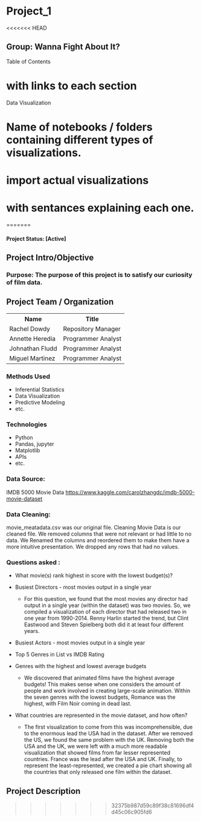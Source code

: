 
# Project_1

<<<<<<< HEAD
## Group: Wanna Fight About It? 

Table of Contents 
# with links to each section 

Data Visualization

# Name of notebooks / folders containing different types of visualizations. 

# import actual visualizations 
# with sentances explaining each one. 
=======
#### Project Status: [Active]

## Project Intro/Objective
### Purpose: The purpose of this project is to satisfy our curiosity of film data.

## Project Team / Organization
<table>
  <th>Name</th>
  <th>Title</th>
  <tr>
   <td>Rachel Dowdy</td>
    <td>Repository Manager</td>
  </tr>
   <tr>
    <td>Annette Heredia</td>
    <td>Programmer Analyst</td>
  </tr>
  <tr>
    <td>Johnathan Fludd</td>
    <td>Programmer Analyst</td>
  </tr>
  <tr>
    <td>Miguel Martinez</td>
    <td>Programmer Analyst</td>
  </tr>
</table>

### Methods Used
* Inferential Statistics
* Data Visualization
* Predictive Modeling
* etc.


### Technologies
* Python
* Pandas, jupyter
* Matplotlib
* APIs
* etc. 

### Data Source:
IMDB 5000 Movie Data
https://www.kaggle.com/carolzhangdc/imdb-5000-movie-dataset


### Data Cleaning:
movie_meatadata.csv was our original file. 
Cleaning Movie Data is our cleaned file. 
We removed columns that were not relevant or had little to no data. 
We Renamed the columns and reordered them to make them have a more intuitive presentation. 
We dropped any rows that had no values. 

### Questions asked :

* What movie(s) rank highest in score with the lowest budget(s)?


* Busiest Directors - most movies output in a single year
    * For this question, we found that the most movies any director had output in a single year (within the dataset) was two movies.  So, we compiled a visualization of each director that had released two in one year from 1990-2014.  Renny Harlin started the trend, but Clint Eastwood and Steven Spielberg both did it at least four different years.


* Busiest Actors - most movies output in a single year


* Top 5 Genres in List vs IMDB Rating


* Genres with the highest and lowest average budgets
    * We discovered that animated films have the highest average budgets!  This makes sense when one considers the amount of people and work involved in creating large-scale animation.  Within the seven genres with the lowest budgets, Romance was the highest, with Film Noir coming in dead last.


* What countries are represented in the movie dataset, and how often?
    * The first visualization to come from this was incomprehensible, due to the enormous lead the USA had in the dataset.  After we removed the US, we found the same problem with the UK.  Removing both the USA and the UK, we were left with a much more readable visualization that showed films from far lesser represented countries.  France was the lead after the USA and UK.  Finally, to represent the least-represented, we created a pie chart showing all the countries that only released one film within the dataset.




## Project Description
>>>>>>> 32375b987d59c89f38c81696df4d45c06c905fd6
